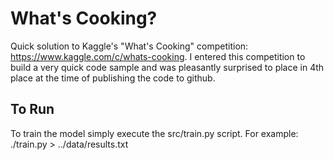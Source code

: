 # What's Cooking?
Quick solution to Kaggle's "What's Cooking" competition: https://www.kaggle.com/c/whats-cooking.  I entered this competition to build a very quick code sample and was pleasantly surprised to place in 4th place at the time of publishing the code to github.

## To Run
To train the model simply execute the src/train.py script. For example:
./train.py > ../data/results.txt